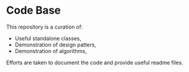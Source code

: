 # Code Base

This repository is a curation of:
- Useful standalone classes,
- Demonstration of design patters,
- Demonstration of algorithms,

Efforts are taken to document the code and provide useful readme files.
